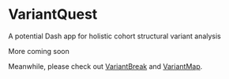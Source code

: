 # VariantQuest
A potential Dash app for holistic cohort structural variant analysis

More coming soon

Meanwhile, please check out [VariantBreak](https://github.com/cytham/variantbreak) and [VariantMap](https://github.com/cytham/variantmap).

